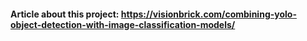 #### Article about this project: https://visionbrick.com/combining-yolo-object-detection-with-image-classification-models/

